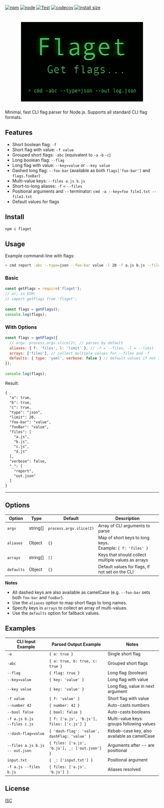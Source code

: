 [![npm](https://img.shields.io/npm/v/flaget?logo=npm&color=brightgreen "npm package")](https://www.npmjs.com/package/ansis "download npm package")
[![node](https://img.shields.io/node/v/flaget)](https://nodejs.org)
[![Test](https://github.com/webdiscus/flaget/actions/workflows/test.yml/badge.svg)](https://github.com/webdiscus/flaget/actions/workflows/test.yml)
[![codecov](https://codecov.io/gh/webdiscus/flaget/branch/master/graph/badge.svg?token=H7SFJONX1X)](https://codecov.io/gh/webdiscus/flaget)
[![install size](https://packagephobia.com/badge?p=flaget)](https://packagephobia.com/result?p=flaget)

<h1 align="center">
  <img width="400" src="docs/logo.png" alt="Flaget">
</h1>

Minimal, fast CLI flag parser for Node.js.
Supports all standard CLI flag formats.

## Features

- Short boolean flag: `-f`
- Short flag with value: `-f value`
- Grouped short flags: `-abc` (equivalent to `-a` `-b` `-c`)
- Long boolean flag: `--flag`
- Long flag with value: `--key=value` or `--key value`
- Dashed long flag: `--foo-bar` (available as both `flags['foo-bar']` and `flags.fooBar`)
- Multi-value keys: `--files a.js b.js`
- Short-to-long aliases: `-f` = `--files`
- Positional arguments and `--` terminator: `cmd -a --key=foo file1.txt -- file2.txt`
- Default values for flags

## Install

```bash
npm i flaget
```

## Usage

Example command-line with flags:
```bash
> cmd report -abc --type=json --foo-bar value -l 20 -f a.js b.js --files c.js d.js -- out.json
```

### Basic

```js
const getFlags = require('flaget');
// or, in ESM:
// import getFlags from 'flaget';

const flags = getFlags();
console.log(flags);
```

### With Options

```js
const flags = getFlags({
  // argv: process.argv.slice(2), // parses by default
  aliases: { f: 'files', l: 'limit' }, // -f = --files, -l = --limit
  arrays: ['files'], // collect multiple values for --files and -f
  defaults: { type: 'yaml', verbose: false } // default values if not set in CLI
});

console.log(flags);
```

Result:

```json5
{
  "a": true,
  "b": true,
  "c": true,
  "type": "json",
  "limit": 20,
  "foo-bar": "value",
  "fooBar": "value",
  "files": [
    "a.js",
    "b.js",
    "c.js",
    "d.js"
  ],
  "verbose": false,
  "_": [
    "report",
    "out.json"
  ]
}
```

---

## Options

| Option     | Type       | Default                  | Description                                                   |
|------------|------------| ------------------------ |---------------------------------------------------------------|
| `argv`     | string[]   | `process.argv.slice(2)`  | Array of CLI arguments to parse                               |
| `aliases`  | Object     | `{}`                     | Map of short keys to long keys.<br>Example: `{ f: 'files' }`  |
| `arrays`   | string[]   | `[]`                     | Keys that should collect multiple values as arrays            |
| `defaults` | Object     | `{}`                     | Default values for flags, if not set on the CLI               |

**Notes**

- All dashed keys are also available as camelCase (e.g. `--foo-bar` sets both `foo-bar` and `fooBar`).
- Use the `aliases` option to map short flags to long names.
- Specify keys in `arrays` to collect an array of multi-values.
- Use the `defaults` option for fallback values.


## Examples

| CLI Input Example                | Parsed Output Example                          | Notes                                       |
|----------------------------------|------------------------------------------------|---------------------------------------------|
| `-a`                             | `{ a: true }`                                  | Single short flag                           |
| `-abc`                           | `{ a: true, b: true, c: true }`                | Grouped short flags                         |
| `--flag`                         | `{ flag: true }`                               | Long flag (boolean)                         |
| `--key=value`                    | `{ key: 'value' }`                             | Long flag with value                        |
| `--key value`                    | `{ key: 'value' }`                             | Long flag, value in next argument           |
| `-f value`                       | `{ f: 'value' }`                               | Short flag with value                       |
| `--number 42`                    | `{ number: 42 }`                               | Auto-casts numbers                          |
| `--bool false`                   | `{ bool: false }`                              | Auto-casts booleans                         |
| `-f a.js b.js`<br>`--files c.js` | `{ f: ['a.js', 'b.js'], files: ['c.js'] }`     | Multi-value keys: groups following values   |
| `--dash-flag=value`              | `{ 'dash-flag': 'value', dashFlag: 'value' }`  | Kebab-case key, also available as camelCase |
| `--files a.js b.js -- out.json`  | `{ files: ['a.js', 'b.js'], _: ['out.json'] }` | Arguments after -- are positional           |
| `input.txt`                      | `{ _: ['input.txt'] }`                         | Positional argument                         |
| `-f a.js --files b.js`           | `{ files: ['a.js', 'b.js'] }`                  | Aliases resolved                            |

## License

[ISC](https://github.com/webdiscus/flaget/blob/master/LICENSE)